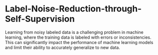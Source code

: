 # Label-Noise-Reduction-through-Self-Supervision
Learning from noisy labeled data is a challenging problem in machine learning, where the training data is labeled with errors or inconsistencies. This can significantly impact the performance of machine learning models and limit their ability to accurately generalize to new data.
